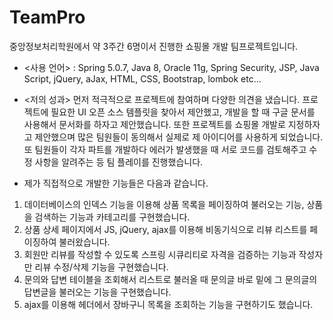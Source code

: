 # TeamPro
중앙정보처리학원에서 약 3주간 6명이서 진행한 쇼핑몰 개발 팀프로젝트입니다. 
- <사용 언어> : Spring 5.0.7, Java 8, Oracle 11g, Spring Security, JSP, Java Script, jQuery, aJax, HTML, CSS, Bootstrap, lombok etc...
- <저의 성과> 먼저 적극적으로 프로젝트에 참여하며 다양한 의견을 냈습니다. 프로젝트에 필요한 UI 오픈 소스 템플릿을 찾아서 제안했고, 개발을 할 때 구글 문서를 사용해서 문서화를 하자고 제안했습니다. 또한 프로젝트를 쇼핑몰 개발로 지정하자고 제안했으며 많은 팀원들이 동의해서 실제로 제 아이디어를 사용하게 되었습니다. 또 팀원들이 각자 파트를 개발하다 에러가 발생했을 때 서로 코드를 검토해주고 수정 사항을 알려주는 등 팀 플레이를 진행했습니다.

- 제가 직접적으로 개발한 기능들은 다음과 같습니다.
1. 데이터베이스의 인덱스 기능을 이용해 상품 목록을 페이징하여 불러오는 기능, 상품을 검색하는 기능과 카테고리를 구현했습니다. 
2. 상품 상세 페이지에서 JS, jQuery, ajax를 이용해 비동기식으로 리뷰 리스트를 페이징하여 불러왔습니다. 
3. 회원만 리뷰를 작성할 수 있도록 스프링 시큐리티로 자격을 검증하는 기능과 작성자만 리뷰 수정/삭제 기능을 구현했습니다. 
4. 문의와 답변 테이블을 조회해서 리스트로 불러올 때 문의글 바로 밑에 그 문의글의 답변글을 불러오는 기능을 구현했습니다. 
5. ajax를 이용해 헤더에서 장바구니 목록을 조회하는 기능을 구현하기도 했습니다. 
